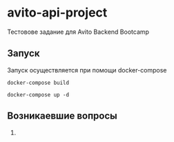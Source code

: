 # avito-api-project

Тестовове задание для Avito Backend Bootcamp

## Запуск

Запуск осуществляется при помощи docker-compose

`docker-compose build`

`docker-compose up -d`

## Возникаевшие вопросы

1. 